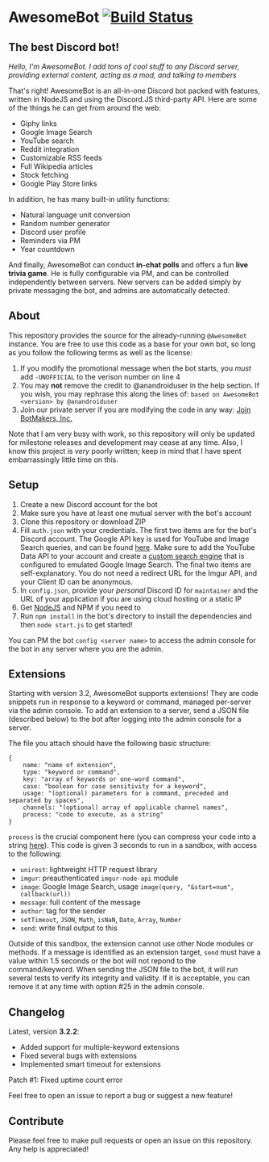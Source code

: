 AwesomeBot [![Build Status](https://travis-ci.org/anandroiduser/AwesomeBot.svg?branch=master)](https://travis-ci.org/anandroiduser/AwesomeBot)
==========

The best Discord bot!
---------------------

*Hello, I'm AwesomeBot. I add tons of cool stuff to any Discord server, providing external content, acting as a mod, and talking to members*

That's right! AwesomeBot is an all-in-one Discord bot packed with features, written in NodeJS and using the Discord.JS third-party API. Here are some of the things he can get from around the web:

 - Giphy links
 - Google Image Search
 - YouTube search
 - Reddit integration
 - Customizable RSS feeds
 - Full Wikipedia articles
 - Stock fetching
 - Google Play Store links
 
In addition, he has many built-in utility functions:

 - Natural language unit conversion
 - Random number generator
 - Discord user profile
 - Reminders via PM
 - Year countdown

And finally, AwesomeBot can conduct **in-chat polls** and offers a fun **live trivia game**. He is fully configurable via PM, and can be controlled independently between servers. New servers can be added simply by private messaging the bot, and admins are automatically detected.

About
-----

This repository provides the source for the already-running `@AwesomeBot` instance. You are free to use this code as a base for your own bot, so long as you follow the following terms as well as the license:

1. If you modify the promotional message when the bot starts, you *must* add `-UNOFFICIAL` to the verison number on line 4
2. You may **not** remove the credit to @anandroiduser in the help section. If you wish, you may rephrase this along the lines of: `based on AwesomeBot <version> by @anandroiduser`
3. Join our private server if you are modifying the code in any way: [Join BotMakers, Inc.](https://discord.gg/0pRFCTcG2aIY53Jk)

Note that I am very busy with work, so this repository will only be updated for milestone releases and development may cease at any time. Also, I know this project is *very* poorly written; keep in mind that I have spent embarrassingly little time on this.

Setup
-----

1. Create a new Discord account for the bot
2. Make sure you have at least one mutual server with the bot's account
3. Clone this repository or download ZIP
4. Fill `auth.json` with your credentials. The first two items are for the bot's Discord account. The Google API key is used for YouTube and Image Search queries, and can be found [here](https://console.developers.google.com/). Make sure to add the YouTube Data API to your account and create a [custom search engine](https://cse.google.com/cse/create/new) that is configured to emulated Google Image Search. The final two items are self-explanatory. You do not need a redirect URL for the Imgur API, and your Client ID can be anonymous.
5. In `config.json`, provide your *personal* Discord ID for `maintainer` and the URL of your application if you are using cloud hosting or a static IP
6. Get [NodeJS](https://nodejs.org/en/) and NPM if you need to
7. Run `npm install` in the bot's directory to install the dependencies and then `node start.js` to get started!

You can PM the bot `config <server name>` to access the admin console for the bot in any server where you are the admin.

Extensions
----------

Starting with version 3.2, AwesomeBot supports extensions! They are code snippets run in response to a keyword or command, managed per-server via the admin console. To add an extension to a server, send a JSON file (described below) to the bot after logging into the admin console for a server.

The file you attach should have the following basic structure:

```
{
    name: "name of extension",
    type: "keyword or command",
    key: "array of keywords or one-word command",
    case: "boolean for case sensitivity for a keyword", 
    usage: "(optional) parameters for a command, preceded and separated by spaces",
    channels: "(optional) array of applicable channel names",
    process: "code to execute, as a string"
}
```

`process` is the crucial component here (you can compress your code into a string [here](http://javascriptcompressor.com/)). This code is given 3 seconds to run in a sandbox, with access to the following:

 - `unirest`: lightweight HTTP request library
 - `imgur`: preauthenticated `imgur-node-api` module
 - `image`: Google Image Search, usage `image(query, "&start=num", callback(url))`
 - `message`: full content of the message
 - `author`: tag for the sender
 - `setTimeout`, `JSON`, `Math`, `isNaN`, `Date`, `Array`, `Number`
 - `send`: write final output to this
 
Outside of this sandbox, the extension cannot use other Node modules or methods. If a message is identified as an extension target, `send` must have a value within 1.5 seconds or the bot will not repond to the command/keyword. When sending the JSON file to the bot, it will run several tests to verify its integrity and validity. If it is acceptable, you can remove it at any time with option #25 in the admin console.

Changelog
---------

Latest, version **3.2.2**:

 - Added support for multiple-keyword extensions
 - Fixed several bugs with extensions
 - Implemented smart timeout for extensions

Patch #1: Fixed uptime count error 
 
Feel free to open an issue to report a bug or suggest a new feature!

Contribute
----------

Please feel free to make pull requests or open an issue on this repository. Any help is appreciated!
